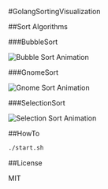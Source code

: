 #GolangSortingVisualization

##Sort Algorithms

###BubbleSort

![Bubble Sort Animation](http://upload.wikimedia.org/wikipedia/commons/3/37/Bubble_sort_animation.gif)

###GnomeSort

![Gnome Sort Animation](http://upload.wikimedia.org/wikipedia/commons/3/37/Sorting_gnomesort_anim.gif)

###SelectionSort

![Selection Sort Animation](http://upload.wikimedia.org/wikipedia/commons/thumb/b/b0/Selection_sort_animation.gif/250px-Selection_sort_animation.gif)

##HowTo

```sh
./start.sh
```

##License

MIT